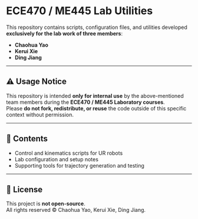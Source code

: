 # ECE470 / ME445 Lab Utilities

This repository contains scripts, configuration files, and utilities developed **exclusively for the lab work of three members**:

- **Chaohua Yao**  
- **Kerui Xie**  
- **Ding Jiang**

---

## ⚠️ Usage Notice

This repository is intended **only for internal use** by the above-mentioned team members during the **ECE470 / ME445 Laboratory courses**.  
Please **do not fork, redistribute, or reuse** the code outside of this specific context without permission.

---

## 📁 Contents

- Control and kinematics scripts for UR robots  
- Lab configuration and setup notes  
- Supporting tools for trajectory generation and testing  

---

## 🧩 License

This project is **not open-source**.  
All rights reserved © Chaohua Yao, Kerui Xie, Ding Jiang.
